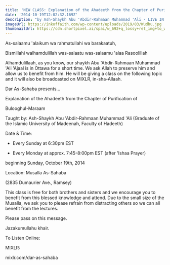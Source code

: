 ```yaml
---
title: 'NEW CLASS: Explanation of the Ahadeeth from the Chapter of Purification of Bulooghul-Maraam'
date: '2014-10-19T12:02:32.169Z'
description: "by Ash-Shaykh Abu 'Abdir-Rahmaan Muhammad 'Ali - LIVE IN PERSON"
imageUrl: https://inkoffaith.com/wp-content/uploads/2019/03/Wudhu.jpg
thumbnailUrl: https://cdn.shortpixel.ai/spai/w_692+q_lossy+ret_img+to_webp/https://www.greenprophet.com/wp-content/uploads/2011/11/eco-wudhu-water-environment-740x360.jpg
---
```


As-salaamu 'alaikum wa rahmatullahi wa barakaatuh,

Bismillahi walhamdulillah was-salaatu was-salaamu 'alaa Rasoolillah

Alhamdulillaah, as you know, our shaykh Abu 'Abdir-Rahmaan Muhammad 'Ali 'Ajaal is in Ottawa for a short time. We ask Allah to preserve him and allow us to benefit from him. He will be giving a class on the following topic and it will also be broadcasted on MIXLR, in-sha-Allaah.

Dar As-Sahaba presents...

Explanation of the Ahadeeth from the Chapter of Purification of

Bulooghul-Maraam

Taught by:
Ash-Shaykh Abu 'Abdir-Rahmaan Muhammad 'Ali
(Graduate of the Islamic University of Madeenah, Faculty of Hadeeth)

Date & Time:

- Every Sunday at 6:30pm EST

- Every Monday at approx. 7:45-8:00pm EST (after 'Ishaa Prayer)

beginning Sunday, October 19th, 2014

Location:
Musalla As-Sahaba

(2835 Dumaurier Ave., Ramsey)

This class is free for both brothers and sisters and we encourage you to benefit from this blessed knowledge and attend. Due to the small size of the Musalla, we ask you to please refrain from distracting others so we can all benefit from the lectures.

Please pass on this message.

Jazakumullahu khair.

To Listen Online:

MIXLR:

mixlr.com/dar-as-sahaba
